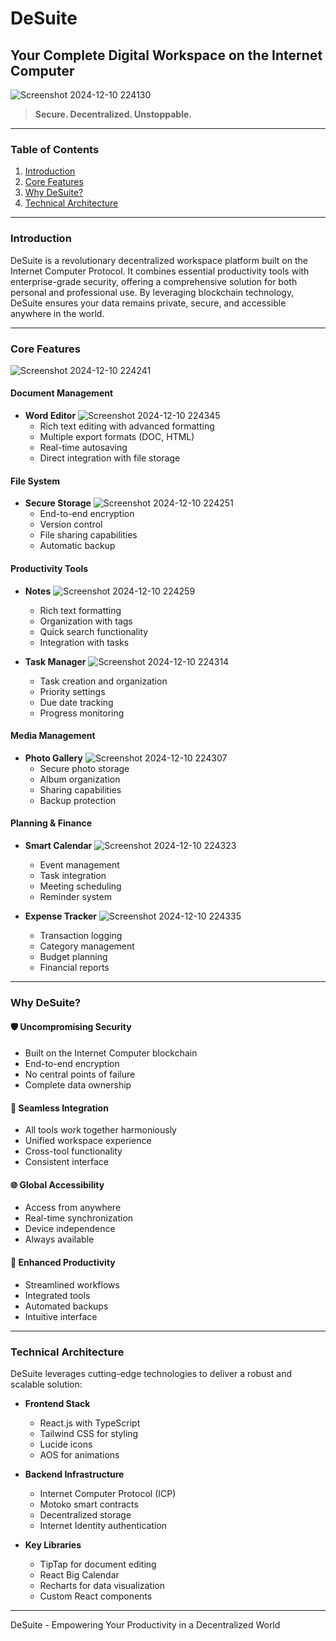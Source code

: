 # DeSuite

## Your Complete Digital Workspace on the Internet Computer

![Screenshot 2024-12-10 224130](https://github.com/user-attachments/assets/4431fe15-9f6c-401b-a5a0-c63fa501da4d)

> **Secure. Decentralized. Unstoppable.**

---

### Table of Contents
1. [Introduction](#introduction)
2. [Core Features](#core-features)
3. [Why DeSuite?](#why-desuite)
4. [Technical Architecture](#technical-architecture)

---

### Introduction

DeSuite is a revolutionary decentralized workspace platform built on the Internet Computer Protocol. It combines essential productivity tools with enterprise-grade security, offering a comprehensive solution for both personal and professional use. By leveraging blockchain technology, DeSuite ensures your data remains private, secure, and accessible anywhere in the world.

---

### Core Features

![Screenshot 2024-12-10 224241](https://github.com/user-attachments/assets/951129be-992d-410a-a7d5-190ebd58b331)

#### Document Management
- **Word Editor**
  ![Screenshot 2024-12-10 224345](https://github.com/user-attachments/assets/b01601d2-e06c-4dac-ba4a-ffdca1cbac45)
  - Rich text editing with advanced formatting
  - Multiple export formats (DOC, HTML)
  - Real-time autosaving
  - Direct integration with file storage

#### File System
- **Secure Storage**
  ![Screenshot 2024-12-10 224251](https://github.com/user-attachments/assets/edb4ba6f-10b9-487c-b0b6-e84f62736a2a)
  - End-to-end encryption
  - Version control
  - File sharing capabilities
  - Automatic backup

#### Productivity Tools
- **Notes**
  ![Screenshot 2024-12-10 224259](https://github.com/user-attachments/assets/02eda588-ca85-4842-94e6-69f15bcb508c)
  - Rich text formatting
  - Organization with tags
  - Quick search functionality
  - Integration with tasks

- **Task Manager**
  ![Screenshot 2024-12-10 224314](https://github.com/user-attachments/assets/32941256-f5c9-4afa-917d-bf74f7e3e1b1)
  - Task creation and organization
  - Priority settings
  - Due date tracking
  - Progress monitoring

#### Media Management
- **Photo Gallery**
  ![Screenshot 2024-12-10 224307](https://github.com/user-attachments/assets/0b5d2d51-4707-4756-bb97-4f49dbe1df6a)
  - Secure photo storage
  - Album organization
  - Sharing capabilities
  - Backup protection

#### Planning & Finance
- **Smart Calendar**
  ![Screenshot 2024-12-10 224323](https://github.com/user-attachments/assets/70ffeb15-9f01-4362-8609-ca26d3dcc08c)
  - Event management
  - Task integration
  - Meeting scheduling
  - Reminder system

- **Expense Tracker**
  ![Screenshot 2024-12-10 224335](https://github.com/user-attachments/assets/63ae326a-6754-49e0-8987-4cc7e4d75abf)
  - Transaction logging
  - Category management
  - Budget planning
  - Financial reports

---

### Why DeSuite?

#### 🛡️ Uncompromising Security
- Built on the Internet Computer blockchain
- End-to-end encryption
- No central points of failure
- Complete data ownership

#### 🔄 Seamless Integration
- All tools work together harmoniously
- Unified workspace experience
- Cross-tool functionality
- Consistent interface

#### 🌐 Global Accessibility
- Access from anywhere
- Real-time synchronization
- Device independence
- Always available

#### 🎯 Enhanced Productivity
- Streamlined workflows
- Integrated tools
- Automated backups
- Intuitive interface

---

### Technical Architecture

DeSuite leverages cutting-edge technologies to deliver a robust and scalable solution:

- **Frontend Stack**
  - React.js with TypeScript
  - Tailwind CSS for styling
  - Lucide icons
  - AOS for animations

- **Backend Infrastructure**
  - Internet Computer Protocol (ICP)
  - Motoko smart contracts
  - Decentralized storage
  - Internet Identity authentication

- **Key Libraries**
  - TipTap for document editing
  - React Big Calendar
  - Recharts for data visualization
  - Custom React components

---

DeSuite - Empowering Your Productivity in a Decentralized World
